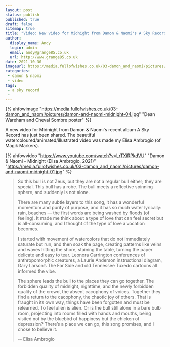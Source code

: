 ```yaml
---
layout: post
status: publish
published: true
draft: false
sitemap: true
title: "Video: New video for Midnight from Damon & Naomi's A Sky Record"
author: 
  display_name: Andy
  login: admin
  email: andy@grange85.co.uk
  url: http://www.grange85.co.uk
date: 2021-10-30
imageurl: https://media.fullofwishes.co.uk/03-damon_and_naomi/pictures/damon-and-naomi-midnight-04.jpg
categories:
 - damon & naomi
 - video
tags:
 - a sky record 
 - 
---
```


{% ahfowimage "https://media.fullofwishes.co.uk/03-damon_and_naomi/pictures/damon-and-naomi-midnight-04.jpg" "Dean Wareham and Cheval Sombre poster" %}

A new video for Midnight from Damon & Naomi's recent album A Sky Record has just been shared. The beautiful watercoloured/animated/illustrated video was made my Elisa Ambrogio (of Magik Markers).

{% ahfowvideo "https://www.youtube.com/watch?v=LrTXiRPkdVU" "Damon & Naomi - Midnight (Elisa Ambrogio, 2021)" "https://media.fullofwishes.co.uk/03-damon_and_naomi/pictures/damon-and-naomi-midnight-01.jpg" %}

> So this bull is not Zeus, but they are not a regular bull either; they are special. This bull has a robe. The bull meets a reflective spinning sphere, and suddenly is not alone. 
> 
> There are many subtle layers to this song, it has a wonderful momentum and purity of purpose, and it has so much water lyrically: rain, beaches — the first words are being washed by floods (of feeling). It made me think about a type of love that can feel secret but is all-consuming, and I thought of the type of love a vocation becomes.
> 
> I started with movement of watercolors that do not immediately saturate but run, and then soak the page, creating patterns like veins and waves hitting the shore, staining the table, turning the paper delicate and easy to tear. Leonora Carrington conferences of anthropomorphic creatures, a Laurie Anderson instructional diagram, Gary Larson’s The Far Side and old Tennessee Tuxedo cartoons all informed the vibe. 
> 
> The sphere leads the bull to the places they can go together. The forbidden quality of midnight, nighttime, and the newly forbidden quality of the crowd, the absent cacophony of voices. Together they find a return to the cacophony, the chaotic joy of others. That is fraught in its own way, things have been forgotten and must be relearned. To feel alien is alien. Or is the bull still alone in a bare bulb room, projecting into rooms filled with hands and mouths, being visited not by the bluebird of happiness but the chicken of depression? There’s a place we can go, this song promises, and I chose to believe it. 
> 
> -- Elisa Ambrogio
